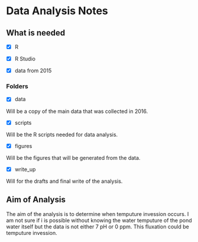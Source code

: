 # Data Analysis Notes 

## What is needed 

- [x] R

- [x] R Studio

- [x] data from 2015

### Folders 

- [x] data

Will be a copy of the main data that was collected in 2016.

- [x] scripts

Will be the R scripts needed for data analysis.

- [x] figures

Will be the figures that will be generated from the data.

- [x] write_up

Will for the drafts and final write of the analysis.

## Aim of Analysis

The aim of the analysis is to determine when temputure invession occurs.  I am not sure if i is possible without knowing the water temputure of the pond water itself but the data is not either 7 pH or 0 ppm.  This fluxation could be temputure invession.


